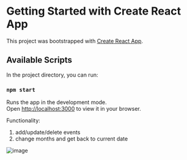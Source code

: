 # Getting Started with Create React App

This project was bootstrapped with [Create React App](https://github.com/facebook/create-react-app).

## Available Scripts

In the project directory, you can run:

### `npm start`

Runs the app in the development mode.\
Open [http://localhost:3000](http://localhost:3000) to view it in your browser.

Functionality:
1. add/update/delete events
2. change months and get back to current date

![image](https://github.com/neonexus22/google-calendar-react/assets/17468878/07b25ad1-d516-4d7f-a512-01662c1b0dcd)

